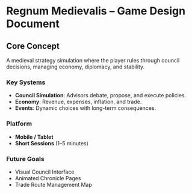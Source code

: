 # Regnum Medievalis – Game Design Document

## Core Concept
A medieval strategy simulation where the player rules through council decisions, managing economy, diplomacy, and stability.

### Key Systems
- **Council Simulation**: Advisors debate, propose, and execute policies.
- **Economy**: Revenue, expenses, inflation, and trade.
- **Events**: Dynamic choices with long-term consequences.

### Platform
- **Mobile / Tablet**
- **Short Sessions** (1–5 minutes)

### Future Goals
- Visual Council Interface
- Animated Chronicle Pages
- Trade Route Management Map
